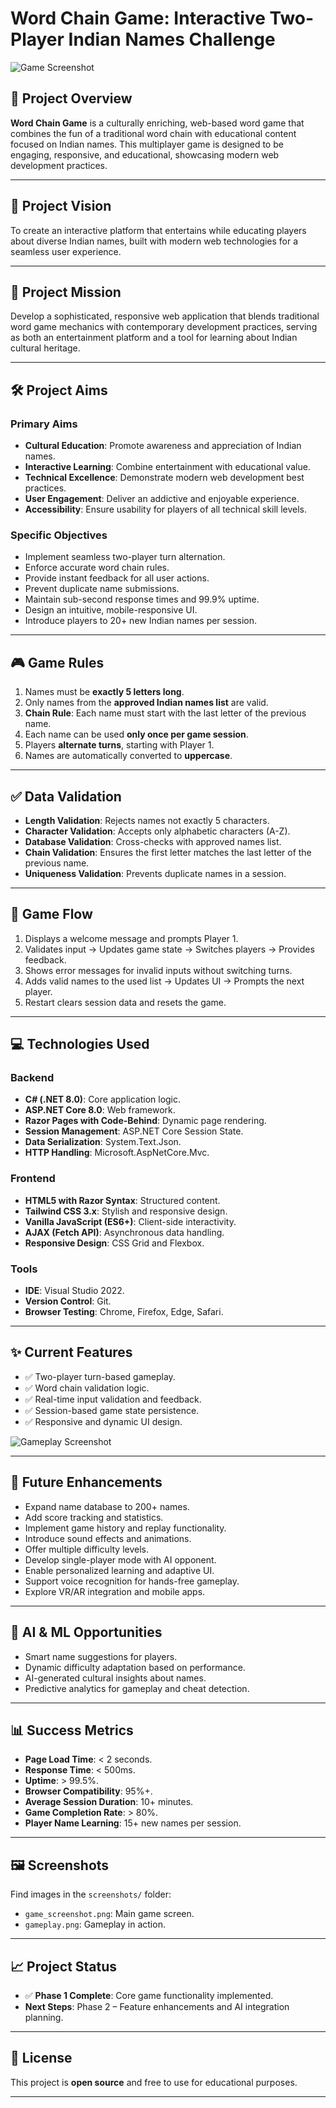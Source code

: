 # Word Chain Game: Interactive Two-Player Indian Names Challenge

![Game Screenshot](./screenshots/game_screenshot.png)

## 📖 Project Overview
**Word Chain Game** is a culturally enriching, web-based word game that combines the fun of a traditional word chain with educational content focused on Indian names. This multiplayer game is designed to be engaging, responsive, and educational, showcasing modern web development practices.

---

## 🌟 Project Vision
To create an interactive platform that entertains while educating players about diverse Indian names, built with modern web technologies for a seamless user experience.

---

## 🎯 Project Mission
Develop a sophisticated, responsive web application that blends traditional word game mechanics with contemporary development practices, serving as both an entertainment platform and a tool for learning about Indian cultural heritage.

---

## 🛠️ Project Aims

### Primary Aims
- **Cultural Education**: Promote awareness and appreciation of Indian names.
- **Interactive Learning**: Combine entertainment with educational value.
- **Technical Excellence**: Demonstrate modern web development best practices.
- **User Engagement**: Deliver an addictive and enjoyable experience.
- **Accessibility**: Ensure usability for players of all technical skill levels.

### Specific Objectives
- Implement seamless two-player turn alternation.
- Enforce accurate word chain rules.
- Provide instant feedback for all user actions.
- Prevent duplicate name submissions.
- Maintain sub-second response times and 99.9% uptime.
- Design an intuitive, mobile-responsive UI.
- Introduce players to 20+ new Indian names per session.

---

## 🎮 Game Rules
1. Names must be **exactly 5 letters long**.
2. Only names from the **approved Indian names list** are valid.
3. **Chain Rule**: Each name must start with the last letter of the previous name.
4. Each name can be used **only once per game session**.
5. Players **alternate turns**, starting with Player 1.
6. Names are automatically converted to **uppercase**.

---

## ✅ Data Validation
- **Length Validation**: Rejects names not exactly 5 characters.
- **Character Validation**: Accepts only alphabetic characters (A-Z).
- **Database Validation**: Cross-checks with approved names list.
- **Chain Validation**: Ensures the first letter matches the last letter of the previous name.
- **Uniqueness Validation**: Prevents duplicate names in a session.

---

## 🔄 Game Flow
1. Displays a welcome message and prompts Player 1.
2. Validates input → Updates game state → Switches players → Provides feedback.
3. Shows error messages for invalid inputs without switching turns.
4. Adds valid names to the used list → Updates UI → Prompts the next player.
5. Restart clears session data and resets the game.

---

## 💻 Technologies Used

### Backend
- **C# (.NET 8.0)**: Core application logic.
- **ASP.NET Core 8.0**: Web framework.
- **Razor Pages with Code-Behind**: Dynamic page rendering.
- **Session Management**: ASP.NET Core Session State.
- **Data Serialization**: System.Text.Json.
- **HTTP Handling**: Microsoft.AspNetCore.Mvc.

### Frontend
- **HTML5 with Razor Syntax**: Structured content.
- **Tailwind CSS 3.x**: Stylish and responsive design.
- **Vanilla JavaScript (ES6+)**: Client-side interactivity.
- **AJAX (Fetch API)**: Asynchronous data handling.
- **Responsive Design**: CSS Grid and Flexbox.

### Tools
- **IDE**: Visual Studio 2022.
- **Version Control**: Git.
- **Browser Testing**: Chrome, Firefox, Edge, Safari.

---

## ✨ Current Features
- ✅ Two-player turn-based gameplay.
- ✅ Word chain validation logic.
- ✅ Real-time input validation and feedback.
- ✅ Session-based game state persistence.
- ✅ Responsive and dynamic UI design.

![Gameplay Screenshot](./screenshots/gameplay.png)

---

## 🚀 Future Enhancements
- Expand name database to 200+ names.
- Add score tracking and statistics.
- Implement game history and replay functionality.
- Introduce sound effects and animations.
- Offer multiple difficulty levels.
- Develop single-player mode with AI opponent.
- Enable personalized learning and adaptive UI.
- Support voice recognition for hands-free gameplay.
- Explore VR/AR integration and mobile apps.

---

## 🤖 AI & ML Opportunities
- Smart name suggestions for players.
- Dynamic difficulty adaptation based on performance.
- AI-generated cultural insights about names.
- Predictive analytics for gameplay and cheat detection.

---

## 📊 Success Metrics
- **Page Load Time**: < 2 seconds.
- **Response Time**: < 500ms.
- **Uptime**: > 99.5%.
- **Browser Compatibility**: 95%+.
- **Average Session Duration**: 10+ minutes.
- **Game Completion Rate**: > 80%.
- **Player Name Learning**: 15+ new names per session.

---

## 🖼️ Screenshots
Find images in the `screenshots/` folder:
- `game_screenshot.png`: Main game screen.
- `gameplay.png`: Gameplay in action.

---

## 📈 Project Status
- ✅ **Phase 1 Complete**: Core game functionality implemented.
- **Next Steps**: Phase 2 – Feature enhancements and AI integration planning.

---

## 📜 License
This project is **open source** and free to use for educational purposes.

---
